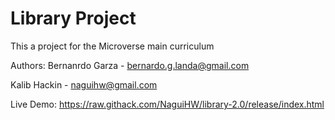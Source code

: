 # Library Project

This a project for the Microverse main curriculum

Authors: Bernanrdo Garza - bernardo.g.landa@gmail.com 

Kalib Hackin - naguihw@gmail.com

Live Demo: https://raw.githack.com/NaguiHW/library-2.0/release/index.html